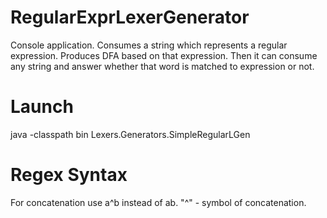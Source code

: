 # RegularExprLexerGenerator
Console application. Consumes a string which represents a regular expression. Produces DFA based on that expression. Then it can consume any string and answer whether that word is matched to expression or not.
# Launch
java -classpath bin Lexers.Generators.SimpleRegularLGen
# Regex Syntax
For concatenation use a^b instead of ab. "^" - symbol of concatenation.
